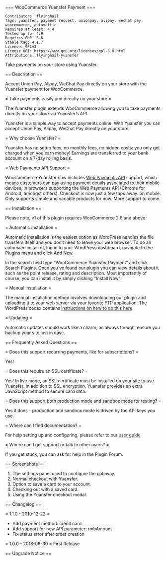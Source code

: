 === WooCommerce Yuansfer Payment ===

```
Contributors: flyinghail
Tags: yuansfer, payment request, unionpay, alipay, wechat pay, woocommerce, automattic
Requires at least: 4.4
Tested up to: 4.9
Requires PHP: 5.6
Stable tag: 4.1.7
License: GPLv3
License URI: https://www.gnu.org/licenses/gpl-3.0.html
Attributions: flyinghail-yuansfer
```

Take payments on your store using Yuansfer.

== Description ==

Accept Union Pay, Alipay, WeChat Pay directly on your store with the Yuansfer payment for WooCommerce.

= Take payments easily and directly on your store =

The Yuansfer plugin extends WooCommerce allowing you to take payments directly on your store via Yuansfer’s API.

Yuansfer is a simple way to accept payments online. With Yuansfer you can accept Union Pay, Alipay, WeChat Pay directly on your store.

= Why choose Yuansfer? =

Yuansfer has no setup fees, no monthly fees, no hidden costs: you only get charged when you earn money! Earnings are transferred to your bank account on a 7-day rolling basis.

= Web Payments API Support =

WooCommerce Yuansfer now includes [Web Payments API](https://www.w3.org/TR/payment-request/) support, which means customers can pay using payment details associated to their mobile devices, in browsers supporting the Web Payments API (Chrome for Android, amongst others). Checkout is now just a few taps away. on mobile. Only supports simple and variable products for now. More support to come.

== Installation ==

Please note, v1 of this plugin requires WooCommerce 2.6 and above.

= Automatic installation =

Automatic installation is the easiest option as WordPress handles the file transfers itself and you don’t need to leave your web browser. To
do an automatic install of, log in to your WordPress dashboard, navigate to the Plugins menu and click Add New.

In the search field type “WooCommerce Yuansfer Payment” and click Search Plugins. Once you’ve found our plugin you can view details about it such as the point release, rating and description. Most importantly of course, you can install it by simply clicking "Install Now".

= Manual installation =

The manual installation method involves downloading our plugin and uploading it to your web server via your favorite FTP application. The WordPress codex contains [instructions on how to do this here](http://codex.wordpress.org/Managing_Plugins#Manual_Plugin_Installation).

= Updating =

Automatic updates should work like a charm; as always though, ensure you backup your site just in case.

== Frequently Asked Questions ==

= Does this support recurring payments, like for subscriptions? =

Yes!

= Does this require an SSL certificate? =

Yes! In live mode, an SSL certificate must be installed on your site to use Yuansfer. In addition to SSL encryption, Yuansfer provides an extra JavaScript method to secure card data.

= Does this support both production mode and sandbox mode for testing? =

Yes it does - production and sandbox mode is driven by the API keys you use.

= Where can I find documentation? =

For help setting up and configuring, please refer to our [user guide](https://docs.yuansfer.com/)

= Where can I get support or talk to other users? =

If you get stuck, you can ask for help in the Plugin Forum.

== Screenshots ==

1. The settings panel used to configure the gateway.
2. Normal checkout with Yuansfer.
3. Option to save a card to your account.
4. Checking out with a saved card.
5. Using the Yuansfer checkout modal.

== Changelog ==

= 1.1.0 - 2019-12-22 =
* Add payment method: credit card
* Add support for new API parameter: rmbAmount
* Fix status error after order creation

= 1.0.0 - 2018-06-30 =
First Release

== Upgrade Notice ==
